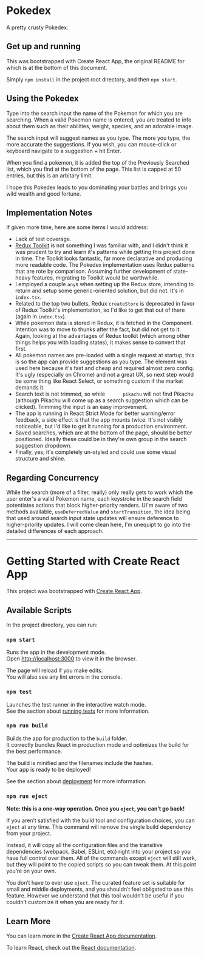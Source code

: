# Pokedex

A pretty crusty Pokedex.

## Get up and running

This was bootstrapped with Create React App, the original README for which is at the bottom of this document.

Simply `npm install` in the project root directory, and then `npm start`.

## Using the Pokedex

Type into the search input the name of the Pokemon for which you are searching. When a valid Pokemon name is entered, you are treated to info about them such as their abilities, weight, species, and an adorable image.

The search input will suggest names as you type. The more you type, the more accurate the suggestions. If you wish, you can mouse-click or keyboard navigate to a suggestion + hit Enter.

When you find a pokemon, it is added the top of the Previously Searched list, which you find at the bottom of the page. This list is capped at 50 entries, but this is an arbitary limit.

I hope this Pokedex leads to you dominating your battles and brings you wild wealth and good fortune. 

## Implementation Notes

If given more time, here are some items I would address:

* Lack of test coverage. 
* [Redux Toolkit](https://redux-toolkit.js.org/) is not something I was familiar with, and I didn't think it was prudent to try and learn it's patterns while getting this project done in time. The Toolkit looks fantastic, far more declarative and producing more readable code. The Pokedex implementation uses Redux patterns that are rote by comparison. Assuming further development of state-heavy features, migrating to Toolkit would be worthwhile.
* I employed a couple `any`s when setting up the Redux store, intending to return and setup some generic-oriented solution, but did not. It's in `index.tsx`. 
* Related to the top two bullets, Redux `createStore` is deprecated in favor of Redux Toolkit's implementation, so I'd like to get that out of there (again in `index.tsx`).
* While pokemon data is stored in Redux, it is fetched in the Component. Intention was to move to thunks after the fact, but did not get to it. Again, looking at the advantages of Redux toolkit (which among other things helps you with loading states), it makes sense to convert that first.
* All pokemon names are pre-loaded with a single request at startup, this is so the app can provide suggestions as you type. The [<datalist>](https://developer.mozilla.org/en-US/docs/Web/HTML/Element/datalist) element was used here because it's fast and cheap and required almost zero config. It's ugly (especially on Chrome) and not a great UX, so next step would be some thing like React Select, or something custom if the market demands it.
* Search text is not trimmed, so while `      pikachu` will not find Pikachu (although Pikachu will come up as a search suggestion which can be clicked). Trimming the input is an easy improvement.
* The app is running in React Strict Mode for better warning/error feedback, a side effect is that the app mounts twice. It's not visibly noticeable, but I'd like to get it running for a production environment.
* Saved searches, which are at the bottom of the page, should be better positioned. Ideally these could be in they're own group in the search suggestion dropdown.
* Finally, yes, it's completely un-styled and could use some visual structure and shine.

## Regarding Concurrency 

While the search (more of a filter, really) only really gets to work which the user enter's a valid Pokemon name, each keystroke in the search field potentiates actions that block higher-priority renders. UI'm aware of two methods available, `useDeferredValue` and `startTransition`, the idea being that used around search input state updates will ensure deference to higher-priority updates. I will come clean here, I'm unequipt to go into the detailed differences of each approach.

-----

# Getting Started with Create React App

This project was bootstrapped with [Create React App](https://github.com/facebook/create-react-app).

## Available Scripts

In the project directory, you can run:

### `npm start`

Runs the app in the development mode.\
Open [http://localhost:3000](http://localhost:3000) to view it in the browser.

The page will reload if you make edits.\
You will also see any lint errors in the console.

### `npm test`

Launches the test runner in the interactive watch mode.\
See the section about [running tests](https://facebook.github.io/create-react-app/docs/running-tests) for more information.

### `npm run build`

Builds the app for production to the `build` folder.\
It correctly bundles React in production mode and optimizes the build for the best performance.

The build is minified and the filenames include the hashes.\
Your app is ready to be deployed!

See the section about [deployment](https://facebook.github.io/create-react-app/docs/deployment) for more information.

### `npm run eject`

**Note: this is a one-way operation. Once you `eject`, you can’t go back!**

If you aren’t satisfied with the build tool and configuration choices, you can `eject` at any time. This command will remove the single build dependency from your project.

Instead, it will copy all the configuration files and the transitive dependencies (webpack, Babel, ESLint, etc) right into your project so you have full control over them. All of the commands except `eject` will still work, but they will point to the copied scripts so you can tweak them. At this point you’re on your own.

You don’t have to ever use `eject`. The curated feature set is suitable for small and middle deployments, and you shouldn’t feel obligated to use this feature. However we understand that this tool wouldn’t be useful if you couldn’t customize it when you are ready for it.

## Learn More

You can learn more in the [Create React App documentation](https://facebook.github.io/create-react-app/docs/getting-started).

To learn React, check out the [React documentation](https://reactjs.org/).
